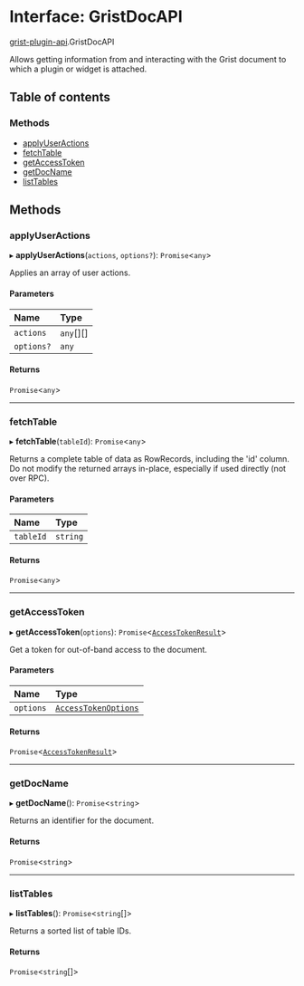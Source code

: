 # Interface: GristDocAPI

[grist-plugin-api](../modules/grist_plugin_api.md).GristDocAPI

Allows getting information from and interacting with the Grist document to which a plugin or widget is attached.

## Table of contents

### Methods

- [applyUserActions](grist_plugin_api.GristDocAPI.md#applyuseractions)
- [fetchTable](grist_plugin_api.GristDocAPI.md#fetchtable)
- [getAccessToken](grist_plugin_api.GristDocAPI.md#getaccesstoken)
- [getDocName](grist_plugin_api.GristDocAPI.md#getdocname)
- [listTables](grist_plugin_api.GristDocAPI.md#listtables)

## Methods

### applyUserActions

▸ **applyUserActions**(`actions`, `options?`): `Promise`<`any`\>

Applies an array of user actions.

#### Parameters

| Name | Type |
| :------ | :------ |
| `actions` | `any`[][] |
| `options?` | `any` |

#### Returns

`Promise`<`any`\>

___

### fetchTable

▸ **fetchTable**(`tableId`): `Promise`<`any`\>

Returns a complete table of data as RowRecords, including the
'id' column. Do not modify the returned arrays in-place, especially if used
directly (not over RPC).

#### Parameters

| Name | Type |
| :------ | :------ |
| `tableId` | `string` |

#### Returns

`Promise`<`any`\>

___

### getAccessToken

▸ **getAccessToken**(`options`): `Promise`<[`AccessTokenResult`](grist_plugin_api.AccessTokenResult.md)\>

Get a token for out-of-band access to the document.

#### Parameters

| Name | Type |
| :------ | :------ |
| `options` | [`AccessTokenOptions`](grist_plugin_api.AccessTokenOptions.md) |

#### Returns

`Promise`<[`AccessTokenResult`](grist_plugin_api.AccessTokenResult.md)\>

___

### getDocName

▸ **getDocName**(): `Promise`<`string`\>

Returns an identifier for the document.

#### Returns

`Promise`<`string`\>

___

### listTables

▸ **listTables**(): `Promise`<`string`[]\>

Returns a sorted list of table IDs.

#### Returns

`Promise`<`string`[]\>

